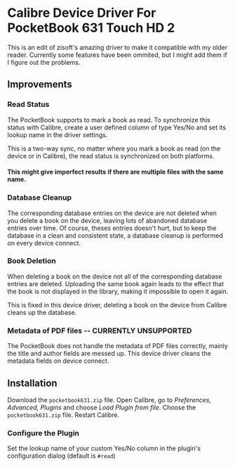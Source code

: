 # Calibre Device Driver For PocketBook 631 Touch HD 2

This is an edit of zisoft's amazing driver to make it compatible with my older reader. 
Currently some features have been ommited, but I might add them if I figure out the problems.

## Improvements

### Read Status
The PocketBook supports to mark a book as read. To synchronize this status with Calibre, create a user defined column of type Yes/No and set its lookup name in the driver settings.

This is a two-way sync, no matter where you mark a book as read (on the device or in Calibre), the read status is synchronized on both platforms.

#### This might give imperfect results if there are multiple files with the same name.

### Database Cleanup
The corresponding database entries on the device are not deleted when you delete a book on the device, leaving lots of abandoned database entries over time. Of course, theses entries doesn't hurt, but to keep the database in a clean and consistent state, a database cleanup is performed on every device connect.

### Book Deletion
When deleting a book on the device not all of the corresponding database entries are deleted. Uploading the same book again leads to the effect that the book is not displayed in the library, making it impossible to open it again.

This is fixed in this device driver, deleting a book on the device from Calibre cleans up the database.

### Metadata of PDF files -- CURRENTLY UNSUPPORTED
The PocketBook does not handle the metadata of PDF files correctly, mainly the title and author fields are messed up. This device driver cleans the metadata fields on device connect.

## Installation
Download the `pocketbook631.zip` file. Open Calibre, go to _Preferences, Advanced, Plugins_ and choose _Load Plugin from file_. Choose the `pocketbook631.zip` file. Restart Calibre.

### Configure the Plugin
Set the lookup name of your custom Yes/No column in the plugin's configuration dialog (default is `#read`) 
